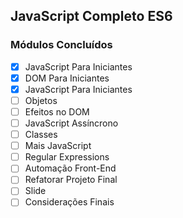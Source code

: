 ## JavaScript Completo ES6

### Módulos Concluídos
- [x] JavaScript Para Iniciantes
- [x] DOM Para Iniciantes
- [x] JavaScript Para Iniciantes
- [ ] Objetos
- [ ] Efeitos no DOM
- [ ] JavaScript Assíncrono
- [ ] Classes
- [ ] Mais JavaScript
- [ ] Regular Expressions
- [ ] Automação Front-End
- [ ] Refatorar Projeto Final
- [ ] Slide
- [ ] Considerações Finais
